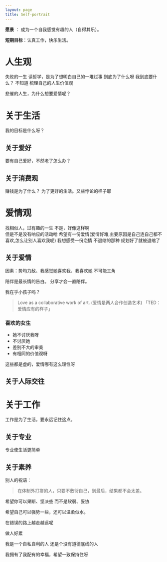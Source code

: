 ```yaml
---
layout: page
title: Self-portrait
---
```


**愿景** ： 成为一个自我感觉有趣的人（自得其乐）。


**短期目标**：认真工作，快乐生活。

# 人生观
失败的一生
读哲学，是为了想明白自己的一堆烂事
到底为了什么呀
我到底要什么？
不知道
梳理自己的人生价值观

悲催的人生，为什么想要爱情呢？

# 关于生活
我的目标是什么呀？

## 关于爱好
要有自己爱好，不然老了怎么办？

## 关于消费观
赚钱是为了什么？
为了更好的生活。又些悖论的样子耶

# 爱情观
找相似人，过有趣的一生
不是，好像这样啊   
但是不是没有响应的活动哈
希望有一份爱情(爱情好难,主要原因是自己连自己都不喜欢,怎么让别人喜欢我呢)
我想感受一份恋情 不退缩的那种
规划好了就被退缩了

## 关于爱情
因素：势均力敌、我感觉她喜欢我、我喜欢她
不可能三角


陪伴是最长情的告白。
分享才会一直陪伴。

我在乎小孩子吗？

> Love as a collaborative work of art. (爱情是两人合作创造艺术) 「TED：爱情应有的样子」

### 喜欢的女生
- 她不讨厌我呀
- 不讨厌她
- 差别不大的审美
- 有相同的价值观呀

这些都是虚的，爱情哪有这么理性呀

## 关于人际交往

# 关于工作
工作是为了生活，要永远记住这点。
## 关于专业
专业使生活更简单

## 关于素养

别人的祝语：
> 在体制外打拼的人，只要不敷衍自己，到最后，结果都不会太差。

希望你可以果断、坚决些
而不是软弱、妥协

希望自己可以强势一些，还可以温柔似水。

在错误的路上越走越远呢

做人好累

我是一个自私自利的人
还是个没有道德底线的人

我拥有了我配有的幸福，希望一致保持住呀
